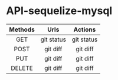 # API-sequelize-mysql
| Methods | Urls | 	Actions |
| :---:         |     :---:      |          :---: |
| GET   | git status     | git status    |
| POST     | git diff       | git diff      |
| PUT    | git diff       | git diff      |
| DELETE     | git diff       | git diff      |
